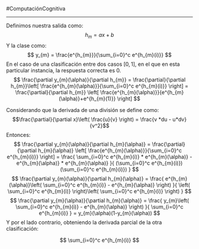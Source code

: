 #ComputaciónCognitiva 

---

Definimos nuestra salida como:
$$
h_{m} = ax + b
$$
Y la clase como:
$$
y_{m} = \frac{e^{h_{m}}}{\sum_{i=0}^c e^{h_{m}(i)}}
$$
En el caso de una clasificación entre dos casos $[0, 1]$, en el que en esta particular instancia, la respuesta correcta es 0. 
$$
\frac{\partial y_{m}(\alpha)}{\partial h_{m}} =
\frac{\partial}{\partial h_{m}}\left[ \frac{e^{h_{m}(\alpha)}}{\sum_{i=0}^c e^{h_{m}(i)}} \right] = \frac{\partial}{\partial h_{m}} \left[ \frac{e^{h_{m}(\alpha)}}{e^{h_{m}(\alpha)}+e^{h_{m}(1)}} \right]
$$

Considerando que la derivada de una división se define como:
$$\frac{\partial}{\partial x}\left( \frac{u}{v} \right) = \frac{v *du - u*dv}{v^2}$$
Entonces:
$$
\frac{\partial y_{m}(\alpha)}{\partial h_{m}(\alpha)} =
\frac{\partial}{\partial h_{m}(\alpha)} \left[ \frac{e^{h_{m}(\alpha)}}{\sum_{i=0}^c e^{h_{m}(i)}} \right] =
\frac{ \sum_{i=0}^c e^{h_{m}(i)} * e^{h_{m}(\alpha)} - e^{h_{m}(\alpha)} * e^{h_{m}(\alpha)} }{ (\sum_{i=0}^c e^{h_{m}(i)})(\sum_{i=0}^c e^{h_{m}(i)}) }
$$
$$
\frac{\partial y_{m}(\alpha)}{\partial h_{m}(\alpha)} =
\frac{ e^{h_{m}(\alpha)}\left( \sum_{i=0}^c e^{h_{m}(i)}  - e^{h_{m}(\alpha)} \right) }{ \left( \sum_{i=0}^c e^{h_{m}(i)} \right)\left( \sum_{i=0}^c e^{h_{m}(i)} \right) }
$$
$$
\frac{\partial y_{m}(\alpha)}{\partial h_{m}(\alpha)} =
\frac{ y_{m}\left( \sum_{i=0}^c e^{h_{m}(i)}  - e^{h_{m}(\alpha)} \right) }{   \sum_{i=0}^c e^{h_{m}(i)} } =
y_{m}(\alpha)(1-y_{m}(\alpha))
$$
Y por el lado contrario, obteniendo la derivada parcial de la otra clasificación:


$$
\sum_{i=0}^c e^{h_{m}(i)}
$$